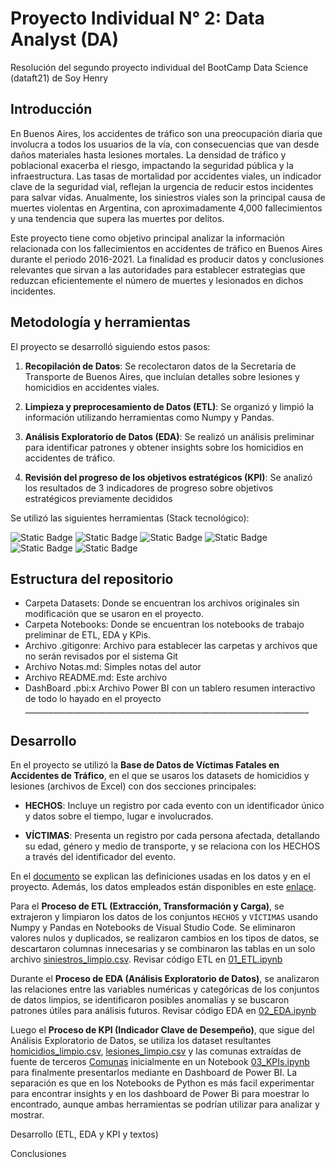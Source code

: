 # Proyecto Individual N° 2: Data Analyst (DA)

Resolución del segundo proyecto individual del BootCamp Data Science (dataft21) de Soy Henry

## Introducción

En Buenos Aires, los accidentes de tráfico son una preocupación diaria que involucra a todos los usuarios de la vía, con consecuencias que van desde daños materiales hasta lesiones mortales. La densidad de tráfico y poblacional exacerba el riesgo, impactando la seguridad pública y la infraestructura. Las tasas de mortalidad por accidentes viales, un indicador clave de la seguridad vial, reflejan la urgencia de reducir estos incidentes para salvar vidas. Anualmente, los siniestros viales son la principal causa de muertes violentas en Argentina, con aproximadamente 4,000 fallecimientos y una tendencia que supera las muertes por delitos.

Este proyecto tiene como objetivo principal analizar la información relacionada con los fallecimientos en accidentes de tráfico en Buenos Aires durante el periodo 2016-2021. La finalidad es producir datos y conclusiones relevantes que sirvan a las autoridades para establecer estrategias que reduzcan eficientemente el número de muertes y lesionados en dichos incidentes.

## Metodología y herramientas

El proyecto se desarrolló siguiendo estos pasos:

1. **Recopilación de Datos**: Se recolectaron datos de la Secretaría de Transporte de Buenos Aires, que incluían detalles sobre lesiones y homicidios en accidentes viales.

2. **Limpieza y preprocesamiento de Datos (ETL)**: Se organizó y limpió la información utilizando herramientas como Numpy y Pandas.

3. **Análisis Exploratorio de Datos (EDA)**: Se realizó un análisis preliminar para identificar patrones y obtener insights sobre los homicidios en accidentes de tráfico.

4. **Revisión del progreso de los objetivos estratégicos (KPI)**: Se analizó los resultados de 3 indicadores de progreso sobre objetivos estratégicos previamente decididos

Se utilizó las siguientes herramientas (Stack tecnológico):

![Static Badge](https://img.shields.io/badge/Python-gray?style=flat&logo=python) ![Static Badge](https://img.shields.io/badge/-Pandas-gray?style=flat&logo=pandas) ![Static Badge](https://img.shields.io/badge/Numpy-gray?style=flat&logo=numpy) ![Static Badge](https://img.shields.io/badge/-Matplotlib-gray?style=flat&logo=matplotlib) ![Static Badge](https://img.shields.io/badge/-Seaborn-gray?style=flat&logo=seaborn) ![Static Badge](https://img.shields.io/badge/PowerBI-gray?style=flat&logo=powerbi)


## Estructura del repositorio

- Carpeta Datasets: Donde se encuentran los archivos originales sin modificación que se usaron en el proyecto.
- Carpeta Notebooks: Donde se encuentran los notebooks de trabajo preliminar de ETL, EDA y KPis.
- Archivo .gitigonre: Archivo para establecer las carpetas y archivos que no serán revisados por el sistema Git
- Archivo Notas.md: Simples notas del autor
- Archivo README.md: Este archivo
- DashBoard .pbi:x  Archivo Power BI con un tablero resumen interactivo de todo lo hayado en el proyecto _______________________________________________________________________

## Desarrollo

En el proyecto se utilizó la **Base de Datos de Víctimas Fatales en Accidentes de Tráfico**, en el que se usaros los datasets de homicidios y lesiones (archivos de Excel) con dos secciones principales:

- **HECHOS**: Incluye un registro por cada evento con un identificador único y datos sobre el tiempo, lugar e involucrados.

- **VÍCTIMAS**: Presenta un registro por cada persona afectada, detallando su edad, género y medio de transporte, y se relaciona con los HECHOS a través del identificador del evento.


En el [documento](Orig/NOTAS_HOMICIDIOS_SINIESTRO_VIAL.pdf) se explican las definiciones usadas en los datos y en el proyecto. Además, los datos empleados están disponibles en este [enlace](https://data.buenosaires.gob.ar/dataset/victimas-siniestros-viales).

Para el **Proceso de ETL (Extracción, Transformación y Carga)**, se extrajeron y limpiaron los datos de los conjuntos `HECHOS` y `VÍCTIMAS` usando Numpy y Pandas en Notebooks de Visual Studio Code. Se eliminaron valores nulos y duplicados, se realizaron cambios en los tipos de datos, se descartaron columnas innecesarias y se combinaron las tablas en un solo archivo [siniestros_limpio.csv](Datasets/siniestros.csv). Revisar código ETL en [01_ETL.ipynb](Notebooks/01_ETL.ipynb)

Durante el **Proceso de EDA (Análisis Exploratorio de Datos)**, se analizaron las relaciones entre las variables numéricas y categóricas de los conjuntos de datos limpios, se identificaron posibles anomalías y se buscaron patrones útiles para análisis futuros. Revisar código EDA en [02_EDA.ipynb](Notebooks/02_EDA.ipynb)

Luego el **Proceso de KPI (Indicador Clave de Desempeño)**, que sigue del Análisis Exploratorio de Datos, se utiliza los dataset resultantes [homicidios_limpio.csv](Datasets/homicidios_limpio.csv), [lesiones_limpio.csv](Datasets/lesiones_limpio.csv) y las comunas extraídas de fuente de terceros [Comunas](Notebooks/mapa_comunas.csv)  inicialmente en un Notebook [03_KPIs.ipynb](Notebooks/03_KPIs.ipynb) para finalmente presentarlos mediante en Dashboard de Power BI. La separación es que en los Notebooks de Python es más facil experimentar para encontrar insights y en los dashboard de Power Bi para moestrar lo encontrado, aunque ambas herramientas se podrían utilizar para analizar y mostrar.

Desarrollo (ETL, EDA y KPI y textos)

Conclusiones

